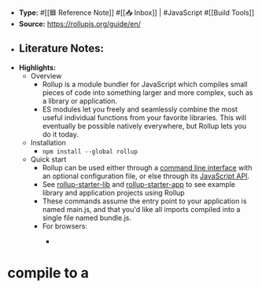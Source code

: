 - **Type:** #[[🟦 Reference Note]] #[[📥 Inbox]] | #JavaScript #[[Build Tools]]
- **Source:** https://rollupjs.org/guide/en/
- **Literature Notes:**
    - 
- **Highlights:**
    - Overview
        - Rollup is a module bundler for JavaScript which compiles small pieces of code into something larger and more complex, such as a library or application.
        - ES modules let you freely and seamlessly combine the most useful individual functions from your favorite libraries. This will eventually be possible natively everywhere, but Rollup lets you do it today.
    - Installation
        - `npm install --global rollup`
    - Quick start
        - Rollup can be used either through a [command line interface](https://rollupjs.org/guide/en//guide/en/#command-line-reference) with an optional configuration file, or else through its [JavaScript API](https://rollupjs.org/guide/en//guide/en/#javascript-api).
        - See [rollup-starter-lib](https://github.com/rollup/rollup-starter-lib) and [rollup-starter-app](https://github.com/rollup/rollup-starter-app) to see example library and application projects using Rollup
        - These commands assume the entry point to your application is named main.js, and that you'd like all imports compiled into a single file named bundle.js.
        - For browsers:
            - ```javascript
# compile to a <script> containing a self-executing function ('iife')
rollup main.js --file bundle.js --format iife```
        - For Node.js:
            - ```javascript
# compile to a CommonJS module ('cjs')
rollup main.js --file bundle.js --format cjs```
        - For both browsers and Node.js:
            - ```# UMD format requires a bundle name
rollup main.js --file bundle.js --format umd --name "myBundle"```
    - The Why
        - Developing software is usually easier if you break your project into smaller separate pieces, since that often removes unexpected interactions and dramatically reduces the complexity of the problems you'll need to solve, and simply writing smaller projects in the first place [isn't necessarily the answer](https://medium.com/@Rich_Harris/small-modules-it-s-not-quite-that-simple-3ca532d65de4). Unfortunately, JavaScript has not historically included this capability as a core feature in the language.
        - This finally changed with the ES6 revision of JavaScript, which includes a syntax for importing and exporting functions and data so they can be shared between separate scripts.
        - Rollup allows you to write your code using the new module system, and will then compile it back down to existing supported formats such as CommonJS modules, AMD modules, and IIFE-style scripts.
    - Tree-Shaking
        - In addition to enabling the use of ES modules, Rollup also statically analyzes the code you are importing, and will exclude anything that isn't actually used.
        - Because Rollup includes the bare minimum, it results in lighter, faster, and less complicated libraries and applications. Since this approach can utilise explicit import and export statements, it is more effective than simply running an automated minifier to detect unused variables in the compiled output code.
    - Command Line Interface
        - Rollup should typically be used from the command line. You can provide an optional Rollup configuration file to simplify command line usage and enable advanced Rollup functionality.
        - Configuration Files
            - Rollup configuration files are optional, but they are powerful and convenient and thus recommended.
            - A config file is an ES module that exports a default object with the desired options:
            - ```export default {
  input: 'src/main.js',
  output: {
    file: 'bundle.js', format: 'cjs'
  }
};```
            - Typically, it is called rollup.config.js and sits in the root directory of your project.
            - Behind the scenes, Rollup will transpile and bundle this file and its relative dependencies to CommonJS before requiring it, which has the advantage that you can share code with an ES module code base while having full interoperability with the Node ecosystem.
            - Consult the [big list of options](https://rollupjs.org/guide/en//guide/en/#big-list-of-options) for details on each option
            - You can export an array from your config file to build bundles from several different unrelated inputs at once, even in watch mode. To build different bundles with the same input, you supply an array of output options for each input
            - To use Rollup with a configuration file, pass the --config or -c flags:
    - ES Module Syntax
        - The following is intended as a lightweight reference for the module behaviors defined in the [ES2015 specification](https://www.ecma-international.org/ecma-262/6.0/), since a proper understanding of the import and export statements are essential to the successful use of Rollup.
        - Importing
            - Imported values cannot be reassigned, though imported objects and arrays can be mutated (and the exporting module, and any other importers, will be affected by the mutation).
            - Named Imports
                - Import a specific item from a source module, with its original name.
                - import { something } from './module.js';
                - Import a specific item from a source module, with a custom name assigned upon import.
                - import { something as somethingElse } from './module.js'
            - Namespace Imports
                - Import everything from the source module as an object which exposes all the source module's named exports as properties and methods.
                - import * as module from './module.js'
                - The something example from above would then be attached to the imported object as a property, e.g. module.something. If present, the default export can be accessed via module.default.
            - Default Import
                - Import the default export of the source module.
                -  import something from './module.js';
            - Empty Import
                - Load the module code, but don't make any new objects available.
                - import './module.js';
                - This is useful for polyfills, or when the primary purpose of the imported code is to muck about with prototypes.
            - Dynamic Import
                - Import modules using the [dynamic import API](https://github.com/tc39/proposal-dynamic-import#import).
                - import('./modules.js').then(({ default: DefaultExport, NamedExport })=> { // do something with modules. })
        - Exporting
            - Named exports
                - Export a value that has been previously declared:
                - const something = true; export { something };
            - Default Export
                - Export a single value as the source module's default export:
                - export default something;
                - This practice is only recommended if your source module only has one export.
        - Tutorial
            - Creating Your First Bundle
                - Before we begin, you'll need to have [Node.js](https://nodejs.org) installed so that you can use [NPM](https://npmjs.com). You'll also need to know how to access the [command line](https://www.codecademy.com/learn/learn-the-command-line) on your machine.
                - The easiest way to use Rollup is via the Command Line Interface (or CLI).
                - For now, we'll install it globally (later on we'll learn how to install it locally to your project so that your build process is portable, but don't worry about that yet)
                - Type this into the command line:
                - npm install rollup --global
                - Let's create a simple project:
                - mkdir -p my-rollup-project/src cd my-rollup-project
                - First, we need an entry point. Paste this into a new file called src/main.js:
                - // src/main.js import foo from './foo.js'; export default function () { console.log(foo); }
                - Then, let's create the foo.js module that our entry point imports:
                - // src/foo.js export default 'hello world!';
                - Now we're ready to create a bundle:
                - rollup src/main.js -f cjs
                - The -f option (short for --format) specifies what kind of bundle we're creating — in this case, CommonJS (which will run in Node.js).
                - You can save the bundle as a file like so:
                - rollup src/main.js -o bundle.js -f cjs
            - Using Config Files
                - So far, so good, but as we start adding more options it becomes a bit of a nuisance to type out the command.
                - To save repeating ourselves, we can create a config file containing all the options we need. A config file is written in JavaScript and is more flexible than the raw CLI.
                - Create a file in the project root called rollup.config.js, and add the following code:
                - // rollup.config.js export default { input: 'src/main.js', output: { file: 'bundle.js', format: 'cjs' } };
                - To use the config file, we use the --config or -c flag:
                - rm bundle.js # so we can check the command works! rollup -c
                - You can, if you like, specify a different config file from the default rollup.config.js:
                - rollup --config rollup.config.dev.js rollup --config rollup.config.prod.js
            - Installing Rollup locally
                - When working within teams or distributed environments it can be wise to add Rollup as a local dependency. Installing Rollup locally prevents the requirement that multiple contributors install Rollup separately as an extra step, and ensures that all contributors are using the same version of Rollup.
                - To install Rollup locally with NPM:
                - npm install rollup --save-dev
                - After installing, Rollup can be run within the root directory of your project:
                - npx rollup --config
                - Once installed, it's common practice to add a single build script to package.json, providing a convenient command for all contributors. e.g.
                - { "scripts": { "build": "rollup --config" } }
